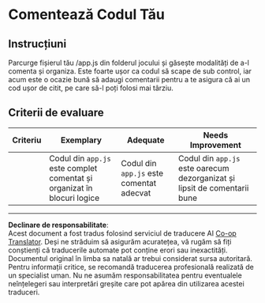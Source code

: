 <!--
CO_OP_TRANSLATOR_METADATA:
{
  "original_hash": "ccfcd8c2932761359fbaff3d6b01ace4",
  "translation_date": "2025-08-27T22:19:14+00:00",
  "source_file": "6-space-game/3-moving-elements-around/assignment.md",
  "language_code": "ro"
}
-->
# Comentează Codul Tău

## Instrucțiuni

Parcurge fișierul tău /app.js din folderul jocului și găsește modalități de a-l comenta și organiza. Este foarte ușor ca codul să scape de sub control, iar acum este o ocazie bună să adaugi comentarii pentru a te asigura că ai un cod ușor de citit, pe care să-l poți folosi mai târziu.

## Criterii de evaluare

| Criteriu | Exemplary                                                          | Adequate                              | Needs Improvement                                              |
| -------- | ------------------------------------------------------------------ | ------------------------------------- | -------------------------------------------------------------- |
|          | Codul din `app.js` este complet comentat și organizat în blocuri logice | Codul din `app.js` este comentat adecvat | Codul din `app.js` este oarecum dezorganizat și lipsit de comentarii bune |

---

**Declinare de responsabilitate**:  
Acest document a fost tradus folosind serviciul de traducere AI [Co-op Translator](https://github.com/Azure/co-op-translator). Deși ne străduim să asigurăm acuratețea, vă rugăm să fiți conștienți că traducerile automate pot conține erori sau inexactități. Documentul original în limba sa natală ar trebui considerat sursa autoritară. Pentru informații critice, se recomandă traducerea profesională realizată de un specialist uman. Nu ne asumăm responsabilitatea pentru eventualele neînțelegeri sau interpretări greșite care pot apărea din utilizarea acestei traduceri.
